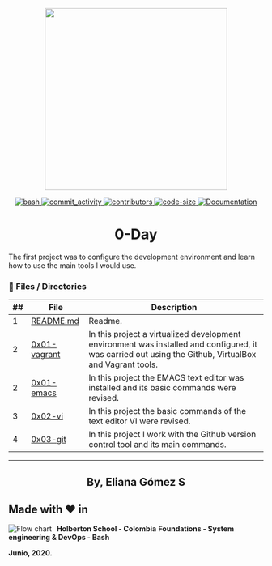 <p align="center">
     <p align="center">
          <img src="https://www.holbertonschool.com/holberton-logo.png" width="360"/>
     </p>
     <p align="center">
          <a href="https://github.com/ellerbrock/open-source-badges/">
               <img alt="bash" src="https://badges.frapsoft.com/bash/v1/bash.png?v=103" target="_blank" />
          </a>
          <a href="https://github.com/ElianaGomez2020/holbertonschool-zero_day/commits/master">
               <img alt="commit_activity" src="https://img.shields.io/github/commit-activity/y/ElianaGomez2020/holbertonschool-zero_day" target="_blank" />
          </a>
          <a href="https://github.com/ElianaGomez2020/holbertonschool-zero_day/graphs/contributors">
               <img alt="contributors" src="https://img.shields.io/github/contributors/ElianaGomez2020/holbertonschool-zero_day" target="_blank" />
          </a>
          <a href="https://github.com/ElianaGomez2020/holbertonschool-zero_day" target="_blank">
               <img alt="code-size" src="https://img.shields.io/github/languages/code-size/ElianaGomez2020/holbertonschool-zero_day" />
          </a>
          <a href="https://github.com/ElianaGomez2020/holbertonschool-zero_day" target="_blank">
               <img alt="Documentation" src="https://img.shields.io/badge/documentation-yes-brightgreen.svg" />
          </a>
     </p>
</p>

<h1 align="center">0-Day </h1>

The first project was to configure the development environment and learn how to use the main tools I would use.

### :file_folder: Files / Directories

##|File|Description
---|---|---
1|[README.md](./README.md)|Readme.
2|[0x01-vagrant](./0x00-vagrant)|In this project a virtualized development environment was installed and configured, it was carried out using the Github, VirtualBox and Vagrant tools.
2|[0x01-emacs](./0x01-emacs)|In this project the EMACS text editor was installed and its basic commands were revised.
3|[0x02-vi](./0x02-vi)|In this project the basic commands of the text editor VI were revised.
4|[0x03-git](./0x03-git)|In this project I work with the Github version control tool and its main commands.
---

<p align="center">
    <h2 align="center">By, Eliana Gómez S</h2>
        
</p>

## Made with :heart: in
<img src="https://www.holbertonschool.com/holberton-logo.png"
     alt="Flow chart"
     style="float: left; margin-right: 10px;">

__Holberton School - Colombia__
__Foundations - System engineering & DevOps - Bash__

__Junio, 2020.__
